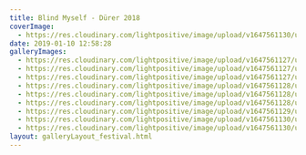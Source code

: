 ```yaml
---
title: Blind Myself - Dürer 2018
coverImage:
  - https://res.cloudinary.com/lightpositive/image/upload/v1647561130/uploads/Blind%20Myself%20-%20D%C3%BCrer%202018/046.jpg
date: 2019-01-10 12:58:28
galleryImages: 
  - https://res.cloudinary.com/lightpositive/image/upload/v1647561127/uploads/Blind%20Myself%20-%20D%C3%BCrer%202018/103.jpg
  - https://res.cloudinary.com/lightpositive/image/upload/v1647561127/uploads/Blind%20Myself%20-%20D%C3%BCrer%202018/018.jpg
  - https://res.cloudinary.com/lightpositive/image/upload/v1647561127/uploads/Blind%20Myself%20-%20D%C3%BCrer%202018/001.jpg
  - https://res.cloudinary.com/lightpositive/image/upload/v1647561128/uploads/Blind%20Myself%20-%20D%C3%BCrer%202018/030.jpg
  - https://res.cloudinary.com/lightpositive/image/upload/v1647561128/uploads/Blind%20Myself%20-%20D%C3%BCrer%202018/099.jpg
  - https://res.cloudinary.com/lightpositive/image/upload/v1647561128/uploads/Blind%20Myself%20-%20D%C3%BCrer%202018/068.jpg
  - https://res.cloudinary.com/lightpositive/image/upload/v1647561129/uploads/Blind%20Myself%20-%20D%C3%BCrer%202018/047.jpg
  - https://res.cloudinary.com/lightpositive/image/upload/v1647561130/uploads/Blind%20Myself%20-%20D%C3%BCrer%202018/037.jpg
  - https://res.cloudinary.com/lightpositive/image/upload/v1647561130/uploads/Blind%20Myself%20-%20D%C3%BCrer%202018/046.jpg
layout: galleryLayout_festival.html
---
```

